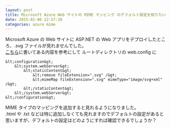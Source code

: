 ```yaml
---
layout: post
title: Microsoft Azure Web サイトの MIME マッピング のデフォルト設定を知りたい
date: 2015-01-06 22:57:39
categories: azure mime
---
```

<p>Microsoft Azure の Web サイトに ASP.NET の Web アプリをデプロイしたところ、.svg ファイルが見れませんでした。<br>
<a href="http://qiita.com/usaribbon/items/373657884d3527786162" rel="nofollow">こちら</a>に書いてある内容を参考にして ルートディレクトリの web.config に</p>

```
&lt;configuration&gt;
    &lt;system.webServer&gt;
        &lt;staticContent&gt;
            &lt;remove fileExtension=".svg" /&gt;
            &lt;mimeMap fileExtension=".svg" mimeType="image/svg+xml" /&gt;
        &lt;/staticContent&gt;
    &lt;/system.webServer&gt;
&lt;/configuration&gt;
```

<p>MIME タイプのマッピングを追加すると見れるようになりました。<br>
.html や .txt などは特に追加しなくても見れますのでデフォルトの設定があると思いますが、デフォルトの設定はどのようにすれば確認できるでしょうか？</p>
